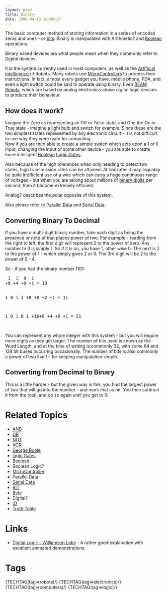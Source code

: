 ```yaml
---
layout: page
title: Binary
date: 2006-04-19 16:08:27
---
```

<p>The basic computer method of storing information in a series of encoded zeros and ones - or <a class="wiki" href="/wiki/bit.html" title="Binary Digit">bits</a>. Binary is manipulated with Arithmetic<a class="wiki wikinew for-review" title="Create page: Arithmetic">?</a> and <a class="wiki" href="/wiki/boolean.html" title="Boolean">Boolean</a> operations.
</p>
<p>Binary based devices are what people mean when they commonly refer to <em>Digital</em> devices.
</p>
<p>It is the system currently used in most computers, as well as the <a class="wiki" href="/wiki/artificial_intelligence.html" title="Artificial Intelligence">Artificial Intelligence</a> of Robots. Many robots use <a a="" brain")="" class="wiki" for="" href="/wiki/microcontroller.html" robot"="" title="A programmable digital controller (or ">MicroControllers</a> to process their instructions. In fact, almost every gadget you have, mobile phone, PDA, and even a light switch could be said to operate using binary. Even <a class="wiki" href="/wiki/beam_robots.html" title="Biology, Electronics, Aesthetics and Mechanics">BEAM Robots</a>, which are based on analog electronics abuse digital logic devices to produce their behaviour.
</p>
<h2  id="How_does_it_work_">How does it work?</h2>
<p>Imagine the Zero as representing an Off or False state, and One the On or True state - imagine a light bulb and switch for example. Since these are the two simplest states represented by any electronic circuit - it is not difficult to see why they were used for computing.
<br/>Now if you are then able to create a simple switch which acts upon a 1 or 0 input, changing the input of some other device - you are able to create more intelligent <a class="wiki" href="/wiki/boolean.html" title="Boolean">Boolean</a> <a class="wiki" href="/wiki/logic_gate.html" title="Devices designed to perform logical operations">Logic Gates</a>.
</p>
<p>Also because of the high tolerances when only needing to detect two states, high transmission rates can be attained. At low rates it may arguably be quite inefficient use of a wire which can carry a huge continuous range of voltages - but when you are talking about millions of <a class="wiki" href="/wiki/bit.html" title="Binary Digit">binary digits</a> per second, then it become extremely efficient.
</p>
<p>Analog<a class="wiki wikinew for-review" title="Create page: Analog">?</a> describes the polar opposite of this system.
</p>
<p>Also please refer to <a class="wiki" href="/wiki/parallel_data_stream.html" title="Parallel Data Stream">Parallel Data</a> and <a class="wiki" href="/wiki/serial_data_stream.html" title="Serial Data Stream">Serial Data</a>.
</p>
<h2  id="Converting_Binary_To_Decimal">Converting Binary To Decimal</h2>
<p>If you have a multi-digit binary number, take each digit as being the presence or note of that places power of two. For example - reading from the right to left, the first digit will represent 2 to the power of zero. Any number to 0 is simply 1. So if it is on, you have 1, other wise 0. The next is 2 to the power of 1 - which simply gives 2 or 0. The 3rd digit will be 2 to the power of 2 - 4.
</p>
<p>So - if you had the binary number 1101:
</p>
<pre>
 1  1  0  1
+8 +4 +0 +1 = 13

 1  0  1  1
+8 +0 +2 +1 = 11

 1  0  1  0  1
+16+0 +4 +0 +1 = 21
</pre>
<p>
<br/>You can represent any whole integer with this system - but you will require more digits as they get larger. The number of bits used is known as the Word Length, and at the time of writing is commonly 32, with some 64 and 128 bit buses occurring occasionally. The number of bits is also commonly a power of two itself - for keeping manipulation simple.
</p>
<h2  id="Converting_from_Decimal_to_Binary">Converting from Decimal to Binary</h2>
<p>This is a little harder - but the given way is this, you find the largest power of two that will go into the number - and mark that as on. You then subtract it from the total, and do so again until you get to 0.
</p>
<h1  id="Related_Topics">Related Topics</h1>
<ul><li> <a class="wiki" href="/wiki/and.html" title="AND">AND</a>
</li><li> <a class="wiki" href="/wiki/or.html" title="OR">OR</a>
</li><li> <a class="wiki" href="/wiki/not.html" title="NOT">NOT</a>
</li><li> <a class="wiki" href="/wiki/xor.html" title="XOR">XOR</a>
</li><li> <a class="wiki" href="/wiki/george_boole.html" title="The creator of Boolean Logic - the root of all our digital computing">George Boole</a>
</li><li> <a class="wiki" href="/wiki/logic_gate.html" title="Devices designed to perform logical operations">logic Gates</a>
</li><li> <a class="wiki" href="/wiki/boolean.html" title="Boolean">Boolean</a>
</li><li> Boolean Logic<a class="wiki wikinew for-review" title="Create page: Boolean Logic">?</a>
</li><li> <a a="" brain")="" class="wiki" for="" href="/wiki/microcontroller.html" robot"="" title="A programmable digital controller (or ">MicroController</a>
</li><li> <a class="wiki" href="/wiki/parallel_data_stream.html" title="Parallel Data Stream">Parallel Data</a>
</li><li> <a class="wiki" href="/wiki/serial_data_stream.html" title="Serial Data Stream">Serial Data</a>
</li><li> <a class="wiki" href="/wiki/bit.html" title="Binary Digit">BIT</a>
</li><li> <a class="wiki" href="/wiki/byte.html" title="8 Bits">Byte</a>
</li><li> Digital<a class="wiki wikinew for-review" title="Create page: Digital">?</a>
</li><li> <a class="wiki" href="/wiki/io.html" title="Input Output">IO</a>
</li><li> <a class="wiki" href="/wiki/truth_table.html" title="Truth Table">Truth Table</a>
</li></ul><p>
</p>
<h1  id="Links">Links</h1>
<p>
</p>
<ul><li> <a  href="http://www.williamson-labs.com/480_logic.htm" rel="external" target="_blank">Digital Logic - Williamson Labs</a> - A rather good explanation with excellent animated demonstrations.
</li></ul><p>
</p>
<h1  id="Tags">Tags</h1>
<p>{TECHTAG(tag=&gt;robots)/} {TECHTAG(tag=&gt;electronics)/}
<br/>{TECHTAG(tag=&gt;computers)/} {TECHTAG(tag=&gt;logic)/}
</p>
